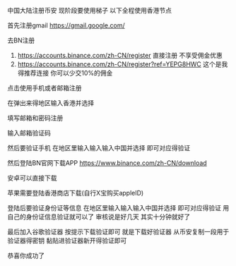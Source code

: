 中国大陆注册币安
现阶段要使用梯子  以下全程使用香港节点

首先注册gmail  https://gmail.google.com/

去BN注册  
1.   https://accounts.binance.com/zh-CN/register 直接注册  不享受佣金优惠
2.   https://accounts.binance.com/zh-CN/register?ref=YEPG8HWC 这个是我得推荐连接 你可以少交10%的佣金

点击使用手机或者邮箱注册

在弹出来得地区输入香港并选择

填写邮箱和密码注册

输入邮箱验证码

然后要验证手机 在地区里输入输入输入中国并选择 即可对应得验证

然后登陆BN官网下载APP https://www.binance.com/zh-CN/download

安卓可以直接下载 

苹果需要登陆香港商店下载(自行X宝购买appleID)

登陆后要验证身份证等信息 在地区里输入输入输入中国并选择 即可对应得验证 用自己的身份证信息验证就可以了  审核说是好几天 其实十分钟就好了

最后加入谷歌验证器 按提示下载验证即可 就是下载好验证器 从币安复制一段用于验证器得密钥 黏贴进验证器新开得验证即可

恭喜你成功了
